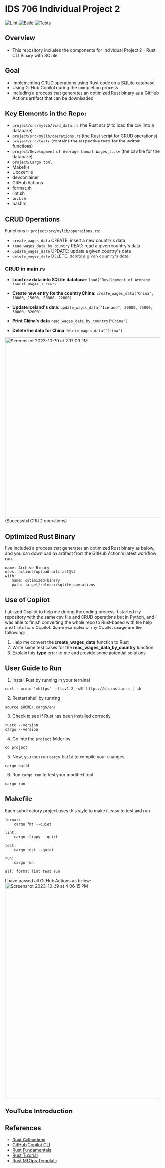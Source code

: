 # IDS 706 Individual Project 2
[![Lint](https://github.com/nogibjj/Jaxon-Yue-Individual-Project-2/actions/workflows/lint.yml/badge.svg)](https://github.com/nogibjj/Jaxon-Yue-Individual-Project-2/actions/workflows/lint.yml)
[![Build](https://github.com/nogibjj/Jaxon-Yue-Individual-Project-2/actions/workflows/build.yml/badge.svg)](https://github.com/nogibjj/Jaxon-Yue-Individual-Project-2/actions/workflows/build.yml)
[![Tests](https://github.com/nogibjj/Jaxon-Yue-Individual-Project-2/actions/workflows/test.yml/badge.svg)](https://github.com/nogibjj/Jaxon-Yue-Individual-Project-2/actions/workflows/test.yml)

## Overview
* This repository includes the components for Individual Project 2 - Rust CLI Binary with SQLite

## Goal
* Implementing CRUD operations using Rust code on a SQLite database
* Using GitHub Copilot during the completion process
* Including a process that generates an optimized Rust binary as a GitHub Actions artifact that can be downloaded

## Key Elements in the Repo:
* `project/src/mylib/load_data.rs` (the Rust script to load the csv into a database)
* `project/src/mylib/operations.rs` (the Rust script for CRUD operations)
* `project/src/tests` (contains the respective tests for the written functions)
* `project/Development of Average Annual Wages_1.csv` (the csv file for the database)
* `project/Cargo.toml`
* Makefile
* Dockerfile
* devcontainer
* GitHub Actions
* format.sh
* lint.sh
* test.sh
* bashrc

## CRUD Operations
Functions in `project/src/mylib/operations.rs`:
* `create_wages_data` CREATE: insert a new country's data
* `read_wages_data_by_country` READ: read a given country's data
* `update_wages_data` UPDATE: update a given country's data
* `delete_wages_data` DELETE: delete a given country's data

### CRUD in main.rs
* **Load csv data into SQLite database**:
`load("Development of Average Annual Wages_1.csv")`

* **Create new entry for the country China**:
`create_wages_data("China", 10000, 15000, 20000, 22000)`

* **Update Iceland's data**:
`update_wages_data("Iceland", 20000, 25000, 30000, 32000)`

* **Print China's data**
`read_wages_data_by_country("China")`

* **Delete the data for China**
`delete_wages_data("China")`
<img width="589" alt="Screenshot 2023-10-29 at 2 17 09 PM" src="https://github.com/nogibjj/Jaxon-Yue-Individual-Project-2/assets/70416390/092ef11b-8284-4cac-93df-eb274763bf73">
(Successful CRUD operations)

## Optimized Rust Binary
 I've included a process that generates an optimized Rust binary as below, and you can download an artifact from the GitHub Action's latest workflow run.
 ```
 name: Archive Binary
 uses: actions/upload-artifact@v2
 with:
    name: optimized-binary
    path: target/release/sqlite_operations
 ```

## Use of Copilot
I utilized Copilot to help me during the coding process. I started my repository with the same csv file and CRUD operations but in Python, and I was able to finish converting the whole repo to Rust-based with the help and hints from Copilot. Some examples of my Copilot usage are the following:

1. Help me convert the **create_wages_data** function to Rust
2. Write some test cases for the **read_wages_data_by_country** function
3. Explain this **type** error to me and provide some potential solutions

## User Guide to Run
1. Install Rust by running in your terminal
```
curl --proto '=https' --tlsv1.2 -sSf https://sh.rustup.rs | sh
```
2. Restart shell by running
```
source $HOME/.cargo/env
```
3. Check to see if Rust has been installed correctly
```
rustc --version
cargo --version
```
4. Go into the `project` folder by  
```
cd project
```
5. Now, you can run `cargo build` to compile your changes  
```
cargo build
```
6.  Run `cargo run` to test your modified tool 
```
cargo run
```

## Makefile

Each subdirectory project uses this style to make it easy to test and run

```
format:
	cargo fmt --quiet

lint:
	cargo clippy --quiet

test:
	cargo test --quiet

run:
	cargo run 

all: format lint test run
```

I have passed all GitHub Actions as below:
<img width="701" alt="Screenshot 2023-10-29 at 4 06 15 PM" src="https://github.com/nogibjj/Jaxon-Yue-Individual-Project-2/assets/70416390/ee97f010-7fa8-4b64-b0e5-9f44713b7b51">

## YouTube Introduction

## References

* [Rust Collections](https://doc.rust-lang.org/std/collections/index.html)
* [GitHub Copilot CLI](https://www.npmjs.com/package/@githubnext/github-copilot-cli)
* [Rust Fundamentals](https://github.com/alfredodeza/rust-fundamentals)
* [Rust Tutorial](https://nogibjj.github.io/rust-tutorial/)
* [Rust MLOps Template](https://github.com/nogibjj/mlops-template)

